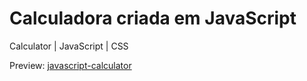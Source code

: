 # Calculadora criada em JavaScript

Calculator | JavaScript | CSS


Preview: <a href="https://javascript-calculator-taupe.vercel.app/" target="blank">javascript-calculator</a>
